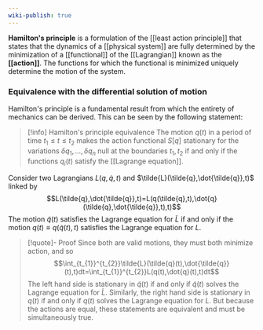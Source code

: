 ```yaml
---
wiki-publish: true
---
```

**Hamilton's principle** is a formulation of the [[least action principle]] that states that the dynamics of a [[physical system]] are fully determined by the minimization of a [[functional]] of the [[Lagrangian]] known as the **[[action]]**. The functions for which the functional is minimized uniquely determine the motion of the system.
### Equivalence with the differential solution of motion
Hamilton's principle is a fundamental result from which the entirety of mechanics can be derived. This can be seen by the following statement:

> [!info] Hamilton's principle equivalence
> The motion $q(t)$ in a period of time $t_{1}\leq t\leq t_{2}$ makes the action functional $S[q]$ stationary for the variations $\delta q_{1},\ldots,\delta q_{n}$ null at the boundaries $t_{1},t_{2}$ if and only if the functions $q_{i}(t)$ satisfy the [[Lagrange equation]].

Consider two Lagrangians $L(q,\dot{q},t)$ and $\tilde{L}(\tilde{q},\dot{\tilde{q}},t)$ linked by
$$L(\tilde{q},\dot{\tilde{q}},t)=L(q(\tilde{q},t),\dot{q}(\tilde{q},\dot{\tilde{q}},t),t)$$
The motion $\tilde{q}(t)$ satisfies the Lagrange equation for $\tilde{L}$ if and only if the motion $q(t)\equiv q(\tilde{q}(t),t)$ satisfies the Lagrange equation for $L$.

> [!quote]- Proof
> Since both are valid motions, they must both minimize action, and so
> $$\int_{t_{1}}^{t_{2}}\tilde{L}(\tilde{q}(t),\dot{\tilde{q}}(t),t)dt=\int_{t_{1}}^{t_{2}}L(q(t),\dot{q}(t),t)dt$$
> The left hand side is stationary in $\tilde{q}(t)$ if and only if $\tilde{q}(t)$ solves the Lagrange equation for $\tilde{L}$. Similarly, the right hand side is stationary in $q(t)$ if and only if $q(t)$ solves the Lagrange equation for $L$. But because the actions are equal, these statements are equivalent and must be simultaneously true.
